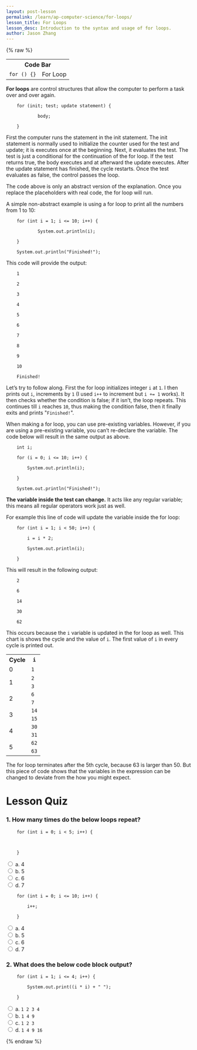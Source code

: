 ```yaml
---
layout: post-lesson
permalink: /learn/ap-computer-science/for-loops/
lesson_title: For Loops
lesson_desc: Introduction to the syntax and usage of for loops.
author: Jason Zhang
---
```


<script src="/questions.js"></script>

{% raw %}

<table>
  <tr>
    <th colspan="2">Code Bar</th>
  </tr>
  <tr>
    <td><code>for () {}</code></td>
    <td>For Loop</td>
  </tr>
</table>


**For loops** are control structures that allow the computer to perform a task over and over again.

        for (init; test; update statement) {

                body;

        }

First the computer runs the statement in the init statement. The init statement is normally used to initialize the counter used for the test and update; it is executes once at the beginning. Next, it evaluates the test. The test is just a conditional for the continuation of the for loop. If the test returns true, the body executes and at afterward the update executes. After the update statement has finished, the cycle restarts. Once the test evaluates as false, the control passes the loop. 

The code above is only an abstract version of the explanation. Once you replace the placeholders with real code, the for loop will run.

A simple non-abstract example is using a for loop to print all the numbers from 1 to 10:

        for (int i = 1; i <= 10; i++) {

                System.out.println(i);

        }

        System.out.println("Finished!");

This code will provide the output:

        1

        2

        3

        4

        5

        6

        7

        8

        9

        10

        Finished!

Let’s try to follow along. First the for loop initializes integer <code>i</code> at <code>1</code>. I then prints out <code>i</code>, increments by <code>1</code> (I used <code>i++</code> to increment but <code>i += 1</code> works). It then checks whether the condition is false; if it isn’t, the loop repeats. This continues till <code>i</code> reaches <code>10</code>, thus making the condition false, then it finally exits and prints "<code>Finished!</code>".

When making a for loop, you can use pre-existing variables. However, if you are using a pre-existing variable, you can’t re-declare the variable. The code below will result in the same output as above.

        int i;

        for (i = 0; i <= 10; i++) {

            System.out.println(i);

        }

        System.out.println("Finished!");

**The variable inside the test can change.** It acts like any regular variable; this means all regular operators work just as well.

For example this line of code will update the variable inside the for loop:

        for (int i = 1; i < 50; i++) {

            i = i * 2;

            System.out.println(i);

        }

This will result in the following output:

        2

        6

        14

        30

        62

This occurs because the <code>i</code> variable is updated in the for loop as well. This chart is shows the cycle and the value of <code>i</code>. The first value of <code>i</code> in every cycle is printed out.

<table>
  <tr>
    <th>Cycle</th>
    <th><code>i</code></th>
  </tr>
  <tr>
    <td>0</td>
    <td><code>1</code></td>
  </tr>
  <tr>
    <td rowspan="2">1</td>
    <td><code>2</code></td>
  </tr>
  <tr>
    <td><code>3</code></td>
  </tr>
  <tr>
    <td rowspan="2">2</td>
    <td><code>6</code></td>
  </tr>
  <tr>
    <td><code>7</code></td>
  </tr>
  <tr>
    <td rowspan="2">3</td>
    <td><code>14</code></td>
  </tr>
  <tr>
    <td><code>15</code></td>
  </tr>
  <tr>
    <td rowspan="2">4</td>
    <td><code>30</code></td>
  </tr>
  <tr>
    <td><code>31</code></td>
  </tr>
  <tr>
    <td rowspan="2">5</td>
    <td><code>62</code></td>
  </tr>
  <tr>
    <td><code>63</code></td>
  </tr>
</table>


The for loop terminates after the 5th cycle, because 63 is larger than 50. But this piece of code shows that the variables in the expression can be changed to deviate from the how you might expect.

<h1>Lesson Quiz</h1>

<h3>1. How many times do the below loops repeat?</h3>

        for (int i = 0; i < 5; i++) {



        }

<form>
	<div>
		<input type="radio" value="a" name="cc" onchange="check(this, 'b')">
		a. 4
	</div>
	<div>
		<input type="radio" value="b" name="cc" onchange="check(this, 'b')">
		b. 5
	</div>
	<div>
		<input type="radio" value="c" name="cc" onchange="check(this, 'b')">
		c. 6
	</div>
    <div>
		<input type="radio" value="d" name="cc" onchange="check(this, 'b')">
		d. 7
	</div>
</form>

        for (int i = 0; i <= 10; i++) {

            i++;

        }

<form>
	<div>
		<input type="radio" value="a" name="cc" onchange="check(this, 'b')">
		a. 4
	</div>
	<div>
		<input type="radio" value="b" name="cc" onchange="check(this, 'b')">
		b. 5
	</div>
	<div>
		<input type="radio" value="c" name="cc" onchange="check(this, 'b')">
		c. 6
	</div>
    <div>
		<input type="radio" value="d" name="cc" onchange="check(this, 'b')">
		d. 7
	</div>
</form>

<h3>2. What does the below code block output?</h3>

        for (int i = 1; i <= 4; i++) {

            System.out.print((i * i) + " ");

        }

<form>
	<div>
		<input type="radio" value="a" name="cc" onchange="check(this, 'd')">
		a. <code>1 2 3 4</code>
	</div>
	<div>
		<input type="radio" value="b" name="cc" onchange="check(this, 'd')">
		b. <code>1 4 9</code>
	</div>
	<div>
		<input type="radio" value="c" name="cc" onchange="check(this, 'd')">
		c. <code>1 2 3</code>
	</div>
    <div>
		<input type="radio" value="d" name="cc" onchange="check(this, 'd')">
		d. <code>1 4 9 16</code>
	</div>
</form>

{% endraw %}

